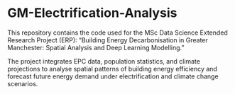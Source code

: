 # GM-Electrification-Analysis
This repository contains the code used for the MSc Data Science Extended Research Project (ERP):
“Building Energy Decarbonisation in Greater Manchester: Spatial Analysis and Deep Learning Modelling.”

The project integrates EPC data, population statistics, and climate projections to analyse spatial patterns of building energy efficiency and forecast future energy demand under electrification and climate change scenarios.
